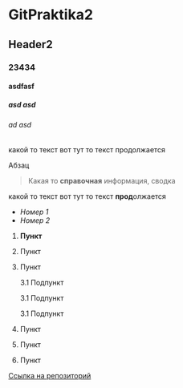 # GitPraktika2
## Header2
### 23434
#### asdfasf
##### asd asd
###### ad asd

какой то текст вот тут
то текст продолжается

Абзац

>Какая то **справочная** информация, сводка

какой то текст вот тут
то текст **прод**олжается

* *Номер 1*
* _Номер 2_

1. __Пункт__
2. Пункт
3. Пункт

    3.1 Подпункт

    3.1 Подпункт
    
    3.1 Подпункт
4. Пункт
5. Пункт
6. Пункт

[Ссылка на репозиторий](Folder)